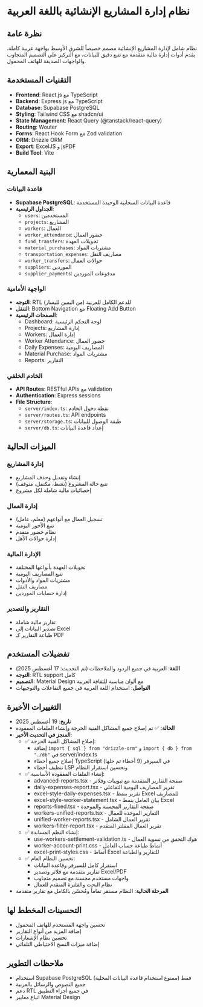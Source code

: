 # نظام إدارة المشاريع الإنشائية باللغة العربية

## نظرة عامة
نظام شامل لإدارة المشاريع الإنشائية مصمم خصيصاً للشرق الأوسط بواجهة عربية كاملة. يقدم أدوات إدارة مالية متقدمة مع تتبع دقيق للبيانات، مع التركيز على التصميم المتجاوب والواجهات الصديقة للهاتف المحمول.

## التقنيات المستخدمة
- **Frontend**: React.js مع TypeScript
- **Backend**: Express.js مع TypeScript
- **Database**: Supabase PostgreSQL
- **Styling**: Tailwind CSS مع shadcn/ui
- **State Management**: React Query (@tanstack/react-query)
- **Routing**: Wouter
- **Forms**: React Hook Form مع Zod validation
- **ORM**: Drizzle ORM
- **Export**: ExcelJS و jsPDF
- **Build Tool**: Vite

## البنية المعمارية

### قاعدة البيانات
- **Supabase PostgreSQL**: قاعدة البيانات السحابية الوحيدة المستخدمة
- **الجداول الرئيسية**:
  - `users`: المستخدمين
  - `projects`: المشاريع
  - `workers`: العمال
  - `worker_attendance`: حضور العمال
  - `fund_transfers`: تحويلات العهدة
  - `material_purchases`: مشتريات المواد
  - `transportation_expenses`: مصاريف النقل
  - `worker_transfers`: حوالات العمال
  - `suppliers`: الموردين
  - `supplier_payments`: مدفوعات الموردين

### الواجهة الأمامية
- **التوجه**: RTL (من اليمين لليسار) للدعم الكامل للعربية
- **التنقل**: Bottom Navigation مع Floating Add Button
- **الصفحات الرئيسية**:
  - Dashboard: لوحة التحكم الرئيسية
  - Projects: إدارة المشاريع
  - Workers: إدارة العمال
  - Worker Attendance: حضور العمال
  - Daily Expenses: المصاريف اليومية
  - Material Purchase: مشتريات المواد
  - Reports: التقارير

### الخادم الخلفي
- **API Routes**: RESTful APIs مع validation
- **Authentication**: Express sessions
- **File Structure**:
  - `server/index.ts`: نقطة دخول الخادم
  - `server/routes.ts`: API endpoints
  - `server/storage.ts`: طبقة الوصول للبيانات
  - `server/db.ts`: إعداد قاعدة البيانات

## الميزات الحالية

### إدارة المشاريع
- إنشاء وتعديل وحذف المشاريع
- تتبع حالة المشروع (نشط، مكتمل، متوقف)
- إحصائيات مالية شاملة لكل مشروع

### إدارة العمال
- تسجيل العمال مع أنواعهم (معلم، عامل)
- تتبع الأجور اليومية
- نظام حضور متقدم
- إدارة حوالات الأهل

### الإدارة المالية
- تحويلات العهدة بأنواعها المختلفة
- تتبع المصاريف اليومية
- مشتريات المواد والأدوات
- مصاريف النقل
- إدارة حسابات الموردين

### التقارير والتصدير
- تقارير مالية شاملة
- تصدير البيانات إلى Excel
- طباعة التقارير كـ PDF

## تفضيلات المستخدم
- **اللغة**: العربية في جميع الردود والملاحظات (تم التحديث: 17 أغسطس 2025)
- **التوجه**: RTL support كامل
- **التصميم**: Material Design مع ألوان مناسبة للثقافة العربية
- **التواصل**: استخدام اللغة العربية في جميع التفاعلات والتوجيهات

## التغييرات الأخيرة
- **تاريخ**: 19 أغسطس 2025
- **الحالة**: ✅ تم إصلاح جميع المشاكل الفنية الحرجة وإنشاء الملفات المفقودة
- **المنجز في التحديث الأخير**:
  - ✅ إصلاح المشاكل الفنية الحرجة:
    - إضافة `import { sql } from "drizzle-orm"` و `import { db } from "./db"` في server/index.ts
    - إصلاح جميع أخطاء TypeScript في السيرفر (9 أخطاء تم حلها)
    - تنظيف أخطاء LSP وتحسين استقرار النظام
  - ✅ إنشاء الملفات المفقودة الأساسية:
    - advanced-reports.tsx - صفحة التقارير المتقدمة مع تبويبات وفلاتر
    - daily-expenses-report.tsx - تقرير المصاريف اليومية التفاعلي
    - excel-style-daily-expenses.tsx - تقرير بنمط Excel للمصاريف
    - excel-style-worker-statement.tsx - بيان العامل بنمط Excel
    - reports-fixed.tsx - صفحة التقارير المحسنة والموحدة
    - workers-unified-reports.tsx - التقارير الموحدة للعمال
    - unified-worker-reports.tsx - تقرير العمال الشامل
    - workers-filter-report.tsx - تقرير العمال المفلتر المتقدم
  - ✅ إنشاء النظم المساندة:
    - use-workers-settlement-validation.ts - هوك التحقق من تسوية العمال
    - worker-account-print.css - أنماط طباعة حساب العامل
    - excel-print-styles.css - أنماط Excel للتقارير والطباعة
  - ✅ تحسين النظام العام:
    - استقرار كامل للسيرفر وقاعدة البيانات
    - تقارير متقدمة مع فلاتر وتصدير Excel/PDF
    - واجهات مستخدم محسنة مع تصميم متجاوب
    - نظام البحث والفلترة المتقدم للعمال
- **المرحلة الحالية**: النظام مستقر تماماً ومُحسّن بالكامل مع تقارير متقدمة

## التحسينات المخطط لها
- تحسين واجهة المستخدم للهاتف المحمول
- إضافة المزيد من أنواع التقارير
- تحسين نظام الإشعارات
- إضافة ميزات النسخ الاحتياطي التلقائي

## ملاحظات التطوير
- استخدام Supabase PostgreSQL فقط (ممنوع استخدام قاعدة البيانات المحلية)
- جميع النصوص والرسائل بالعربية
- دعم RTL في جميع أجزاء التطبيق
- اتباع معايير Material Design
